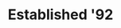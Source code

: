 ---
ee_id: '4233'
site: '1'
type: '2'
url: 2014-039-established-92
title: Established '92
year: '2014'
display_year: '2014'
medium: Foam pool noodles, Angry Birds band-aids, tailored Abercrombie & Fitch sweatpant
  leg
dims: 140 cm x variable width x variable depth
pitch: ''
ps: ''
live_url: ''
related: ''
youtube: ''
related_code: ''
imgs: established-92-2014-039-full-Heart-01-database-SM.jpg
subheading: ''
download: ''
add_credit: ''
commission: ''
layout: things-i-made
---